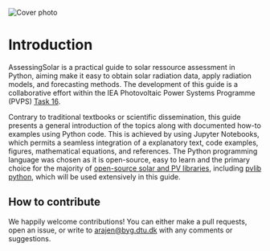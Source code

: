 ![Cover photo](graphics/cover_photo_shaded.png)
# Introduction

AssessingSolar is a practical guide to solar ressource assessment in Python, aiming make it easy to obtain solar radiation data, apply radiation models, and forecasting methods. The development of this guide is a collaborative effort within the IEA Photovoltaic Power Systems Programme (PVPS) [Task 16](https://www.iea-pvps.org/research-tasks/solar-resource-for-high-penetration-and-large-scale-applications/contacts_t16/).

Contrary to traditional textbooks or scientific dissemination, this guide presents a general introduction of the topics along with documented how-to examples using Python code. This is achieved by using Jupyter Notebooks, which permits a seamless integration of a explanatory text, code examples, figures, mathematical equations, and references. The Python programming language was chosen as it is open-source, easy to learn and the primary choice for the majority of [open-source solar and PV libraries](https://openpvtools.readthedocs.io), including [pvlib python](https://pvlib-python.readthedocs.io/en/stable/), which will be used extensively in this guide.


## How to contribute
We happily welcome contributions! You can either make a pull requests, open an issue, or write to arajen@byg.dtu.dk with any comments or suggestions.
